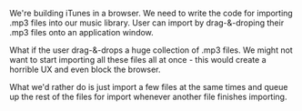 We're building iTunes in a browser.
We need to write the code for importing .mp3 files into our music library.
User can import by drag-&-droping their .mp3 files onto an application window.

What if the user drag-&-drops a huge collection of .mp3 files.
We might not want to start importing all these files all at once -
this would create a horrible UX and even block the browser.

What we'd rather do is just import a few files at the same times and
queue up the rest of the files for import whenever another file finishes importing.
